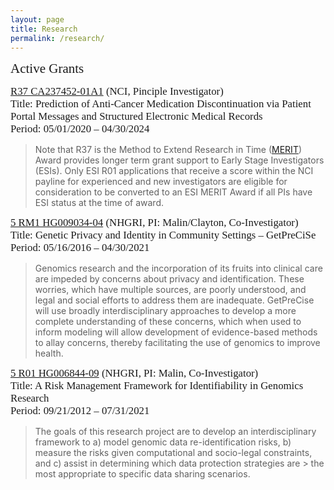 ```yaml
---
layout: page
title: Research
permalink: /research/
---
```


<span style="font-family:Papyrus; font-size:1.5em;">  Active Grants </span>

<span style="font-family:Papyrus; font-size:1.2em;"> [R37 CA237452-01A1](https://projectreporter.nih.gov/project_info_description.cfm?aid=9954467&icde=50991416&ddparam=&ddvalue=&ddsub=&cr=1&csb=default&cs=ASC&pball=) (NCI, Pinciple Investigator)</span>
<span style="font-family:Papyrus; font-size:1.2em;"><br>Title: Prediction of Anti-Cancer Medication Discontinuation via Patient Portal Messages and Structured Electronic Medical Records</span>
<span style="font-family:Papyrus; font-size:1.2em;"><br>Period: 05/01/2020 – 04/30/2024</span>
> Note that R37 is the Method to Extend Research in Time ([MERIT](https://www.cancer.gov/grants-training/grants-funding/funding-opportunities/merit)) 
>Award provides longer term grant support to Early Stage Investigators (ESIs). Only ESI R01 applications that receive a score within the 
> NCI payline for experienced and new investigators are eligible for consideration to be converted to an ESI MERIT Award if all PIs have ESI status at the time of award.

<span style="font-family:Papyrus; font-size:1.2em;"> [5 RM1 HG009034-04](https://projectreporter.nih.gov/project_info_description.cfm?aid=9693614&icde=50991375&ddparam=&ddvalue=&ddsub=&cr=3&csb=default&cs=ASC&pball=) (NHGRI, PI: Malin/Clayton, Co-Investigator)</span>
<span style="font-family:Papyrus; font-size:1.2em;"> <br>Title: Genetic Privacy and Identity in Community Settings – GetPreCiSe</span>
<span style="font-family:Papyrus; font-size:1.2em;"><br>Period: 05/16/2016 – 04/30/2021</span>
> Genomics research and the incorporation of its fruits into clinical care are impeded by concerns about privacy and identification. 
> These worries, which have multiple sources, are poorly understood, and legal and social efforts to address them are inadequate. 
> GetPreCise will use broadly interdisciplinary approaches to develop a more complete understanding of these concerns, which when used to 
> inform modeling will allow development of evidence-based methods to allay concerns, thereby facilitating the use of genomics to improve 
> health.


<span style="font-family:Papyrus; font-size:1.2em;"> [5 R01 HG006844-09](https://projectreporter.nih.gov/project_info_description.cfm?aid=9754854&icde=50991421&ddparam=&ddvalue=&ddsub=&cr=2&csb=default&cs=ASC&pball=) (NHGRI, PI: Malin, Co-Investigator)</span>
<span style="font-family:Papyrus; font-size:1.2em;"> <br>Title: A Risk Management Framework for Identifiability in Genomics Research</span>
<span style="font-family:Papyrus; font-size:1.2em;"><br>Period: 09/21/2012 – 07/31/2021</span>
> The goals of this research project are to develop an interdisciplinary framework to a) model genomic data re-identification risks, b) 
> measure the risks given computational and socio-legal constraints, and c) assist in determining which data protection strategies are > 
> the most appropriate to specific data sharing scenarios.